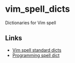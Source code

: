 # vim_spell_dicts

Dictionaries for Vim spell

## Links

- [Vim spell standard dicts](https://ftp.nluug.nl/pub/vim/runtime/spell)
- [Programming spell dict](https://github.com/psliwka/vim-dirtytalk)
